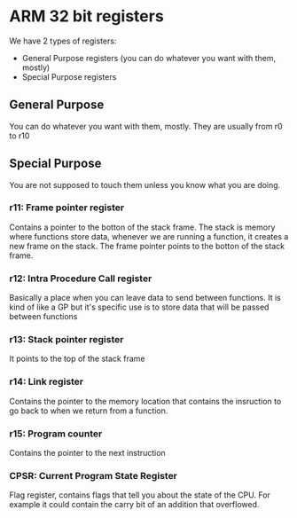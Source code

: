 # ARM 32 bit registers
We have 2 types of registers:
- General Purpose registers (you can do whatever you want with them, mostly)
- Special Purpose registers

## General Purpose
You can do whatever you want with them, mostly. They are usually from r0 to r10

## Special Purpose
You are not supposed to touch them unless you know what you are doing.
### r11: Frame pointer register
Contains a pointer to the botton of the stack frame. The stack is memory where functions store data, whenever we are running a function, it creates
a new frame on the stack. The frame pointer points to the botton of the stack frame.
### r12: Intra Procedure Call register
Basically a place when you can leave data to send between functions. It is kind of like a GP but it's specific use is to store data that will be passed between functions
### r13: Stack pointer register
It points to the top of the stack frame
### r14: Link register
Contains the pointer to the memory location that contains the insruction to go back to when we return from a function.
### r15: Program counter
Contains the pointer to the next instruction
### CPSR: Current Program State Register
Flag register, contains flags that tell you about the state of the CPU. For example it could contain the carry bit of an addition that overflowed.
